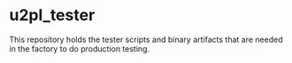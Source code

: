 # u2pl_tester
This repository holds the tester scripts and binary artifacts that are needed in the factory to do production testing.
